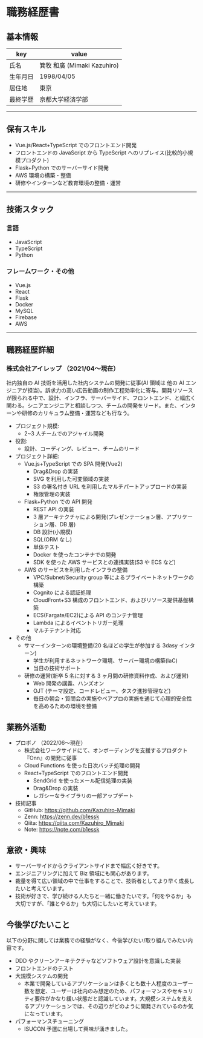 # 職務経歴書

## 基本情報

| key      | value                       |
| -------- | --------------------------- |
| 氏名     | 箕牧 和廣 (Mimaki Kazuhiro) |
| 生年月日 | 1998/04/05                  |
| 居住地   | 東京                        |
| 最終学歴 | 京都大学経済学部            |

---

## 保有スキル

- Vue.js/React+TypeScript でのフロントエンド開発
- フロントエンドの JavaScript から TypeScript へのリプレイス(比較的小規模プロダクト)
- Flask+Python でのサーバーサイド開発
- AWS 環境の構築・整備
- 研修やインターンなど教育環境の整備・運営

---

## 技術スタック

### 言語

- JavaScript
- TypeScript
- Python

### フレームワーク・その他

- Vue.js
- React
- Flask
- Docker
- MySQL
- Firebase
- AWS

---

## 職務経歴詳細

### 株式会社アイレップ （2021/04〜現在）

社内独自の AI 技術を活用した社内システムの開発に従事(AI 領域は 他の AI エンジニアが担当)。訴求力の高い広告動画の制作工程効率化に寄与。開発リソースが限られる中で、設計、インフラ、サーバーサイド、フロントエンド、と幅広く関わる。シニアエンジニアと相談しつつ、チームの開発をリード。また、インターンや研修のカリキュラム整備・運営なども行なう。

- プロジェクト規模:
  - 2~3 人チームでのアジャイル開発
- 役割:
  - 設計、コーディング、レビュー、チームのリード
- プロジェクト詳細:
  - Vue.js+TypeScript での SPA 開発(Vue2)
    - Drag&Drop の実装
    - SVG を利用した可変領域の実装
    - S3 の署名付き URL を利用したマルチパートアップロードの実装
    - 権限管理の実装
  - Flask+Python での API 開発
    - REST API の実装
    - 3 層アーキテクチャによる開発(プレゼンテーション層、アプリケーション層、DB 層)
    - DB 設計(小規模)
    - SQL(ORM なし)
    - 単体テスト
    - Docker を使ったコンテナでの開発
    - SDK を使った AWS サービスとの連携実装(S3 や ECS など)
  - AWS のサービスを利用したインフラの整備
    - VPC/Subnet/Security group 等によるプライベートネットワークの構築
    - Cognito による認証処理
    - CloudFront+S3 構成のフロントエンド、およびリソース提供基盤構築
    - ECS(Fargate/EC2)による API のコンテナ管理
    - Lambda によるイベントトリガー処理
    - マルチテナント対応
- その他
  - サマーインターンの環境整備(20 名ほどの学生が参加する 3dasy インターン)
    - 学生が利用するネットワーク環境、サーバー環境の構築(IaC)
    - 当日の技術サポート
  - 研修の運営(新卒 5 名に対する 3 ヶ月間の研修資料作成、および運営)
    - Web 開発の講義、ハンズオン
    - OJT (テーマ設定、コードレビュー、タスク進捗管理など)
    - 毎日の朝会・質問会の実施やペアプロの実施を通じて心理的安全性を高めるための環境を整備

## 業務外活動

- プロボノ （2022/06〜現在）
  - 株式会社ワークサイドにて、オンボーディングを支援するプロダクト『Onn』の開発に従事
  - Cloud Functions を使った日次バッチ処理の開発
  - React+TypeScript でのフロントエンド開発
    - SendGrid を使ったメール配信処理の実装
    - Drag&Drop の実装
    - レガシーなライブラリの一部アップデート
- 技術記事
  - GitHub: https://github.com/Kazuhiro-Mimaki
  - Zenn: https://zenn.dev/b1essk
  - Qiita: https://qiita.com/Kazuhiro_Mimaki
  - Note: https://note.com/b1essk

## 意欲・興味

- サーバーサイドからクライアントサイドまで幅広く好きです。
- エンジニアリングに加えて Biz 領域にも関心があります。
- 裁量を得て広い領域の中で仕事をすることで、技術者としてより早く成長したいと考えています。
- 技術が好きで、学び続ける人たちと一緒に働きたいです。「何をやるか」も大切ですが、「誰とやるか」も大切にしたいと考えています。

## 今後学びたいこと

以下の分野に関しては業務での経験がなく、今後学びたい/取り組んでみたい内容です。

- DDD やクリーンアーキテクチャなどソフトウェア設計を意識した実装
- フロントエンドのテスト
- 大規模システムの開発
  - 本業で開発しているアプリケーションは多くとも数十人程度のユーザー数を想定、ユーザーは社内のみ想定のため、パフォーマンスやセキュリティ要件がかなり緩い状態だと認識しています。大規模システムを支えるアプリケーションでは、その辺りがどのように開発されているのか気になっています。
- パフォーマンスチューニング
  - ISUCON 予選に出場して興味が湧きました。
